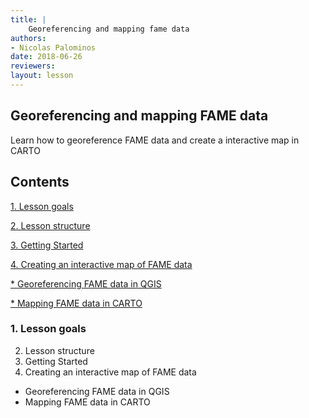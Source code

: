 ```yaml
---
title: |
    Georeferencing and mapping fame data
authors:
- Nicolas Palominos
date: 2018-06-26
reviewers:
layout: lesson
---
```


## Georeferencing and mapping FAME data

Learn how to georeference FAME data and create a interactive map in CARTO

## Contents

[1. Lesson goals](#1.-Lesson-goals)

[2. Lesson structure](#2.-Lesson-structure)

[3. Getting Started](#3.-Getting-Started)

[4. Creating an interactive map of FAME data](#4.-Creating-an-interactive-map-of-FAME-data)

   [* Georeferencing FAME data in QGIS](#*-Georeferencing-FAME-data-in-QGIS)
    
   [* Mapping FAME data in CARTO](#*-Mapping-FAME-data-in-CARTO)


### 1. Lesson goals



2. Lesson structure
3. Getting Started
4. Creating an interactive map of FAME data
* Georeferencing FAME data in QGIS
* Mapping FAME data in CARTO
